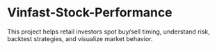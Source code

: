 # Vinfast-Stock-Performance
This project helps retail investors spot buy/sell timing, understand risk, backtest strategies, and visualize market behavior.

